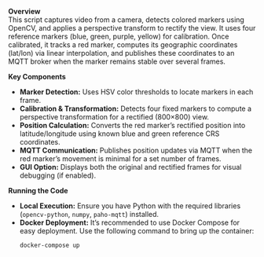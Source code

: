 **Overview**  
This script captures video from a camera, detects colored markers using OpenCV, and applies a perspective transform to rectify the view. It uses four reference markers (blue, green, purple, yellow) for calibration. Once calibrated, it tracks a red marker, computes its geographic coordinates (lat/lon) via linear interpolation, and publishes these coordinates to an MQTT broker when the marker remains stable over several frames.

**Key Components**  
- **Marker Detection:** Uses HSV color thresholds to locate markers in each frame.
- **Calibration & Transformation:** Detects four fixed markers to compute a perspective transformation for a rectified (800×800) view.
- **Position Calculation:** Converts the red marker’s rectified position into latitude/longitude using known blue and green reference CRS coordinates.
- **MQTT Communication:** Publishes position updates via MQTT when the red marker’s movement is minimal for a set number of frames.
- **GUI Option:** Displays both the original and rectified frames for visual debugging (if enabled).

**Running the Code**  
- **Local Execution:** Ensure you have Python with the required libraries (`opencv-python`, `numpy`, `paho-mqtt`) installed.
- **Docker Deployment:** It’s recommended to use Docker Compose for easy deployment. Use the following command to bring up the container:
  ```bash
  docker-compose up
  ```